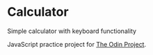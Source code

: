 # Calculator

Simple calculator with keyboard functionality

JavaScript practice project for [The Odin Project](https://www.theodinproject.com/).
